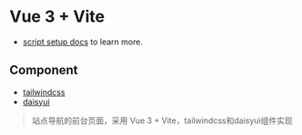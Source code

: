 # Vue 3 + Vite

- [script setup docs](https://v3.vuejs.org/api/sfc-script-setup.html#sfc-script-setup) to learn more.

## Component
- [tailwindcss](https://tailwindcss.com/docs/installation)
- [daisyui](https://daisyui.com/)

> 站点导航的前台页面，采用 Vue 3 + Vite，tailwindcss和daisyui组件实现
